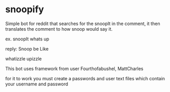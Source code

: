 # snoopify
Simple bot for reddit that searches for the snoopIt in the comment, it then translates the comment 
to how snoop would say it. 

ex.
snoopIt whats up 

reply: Snoop be Like 

whatizzle upizzle



This bot uses framework from user Fourthofabushel, MattCharles

for it to work you must create a passwords and user text files which contain your username and password